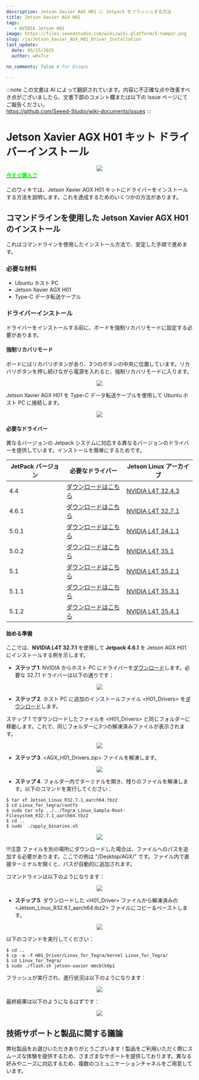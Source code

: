 ```yaml
---
description: Jetson Xavier AGX H01 に Jetpack をフラッシュする方法
title: Jetson Xavier AGX H01
tags:
   - NVIDIA Jetson H01
image: https://files.seeedstudio.com/wiki/wiki-platform/S-tempor.png
slug: /ja/Jetson_Xavier_AGX_H01_Driver_Installation
last_update:
  date: 05/15/2025
  author: w0x7ce

no_comments: false # for Disqus

---
```

:::note
この文書は AI によって翻訳されています。内容に不正確な点や改善すべき点がございましたら、文書下部のコメント欄または以下の Issue ページにてご報告ください。  
https://github.com/Seeed-Studio/wiki-documents/issues
:::

<!-- ---
name: 
category: 
bzurl: 
prodimagename:
surveyurl: 
sku: 
tags:
--- -->

# Jetson Xavier AGX H01 キット ドライバーインストール

<div align="center"><img width={800} src="https://files.seeedstudio.com/wiki/recomputerzhongwen/first_1.png" /></div>

<div class="get_one_now_container" style={{textAlign: 'center'}}>
    <a class="get_one_now_item" href="https://www.seeedstudio.com/Jetson-Xavier-AGX-H01-Kit-p-5283.html"><strong><span><font color={'FFFFFF'} size={"4"}> 今すぐ購入 🖱️</font></span></strong>
    </a>
</div>


このウィキでは、Jetson Xavier AGX H01 キットにドライバーをインストールする方法を説明します。これを達成するためのいくつかの方法があります。

## コマンドラインを使用した Jetson Xavier AGX H01 のインストール

これはコマンドラインを使用したインストール方法で、安定した手順で進めます。

### 必要な材料

- Ubuntu ホスト PC
- Jetson Xavier AGX H01
- Type-C データ転送ケーブル

### ドライバーインストール

ドライバーをインストールする前に、ボードを強制リカバリモードに設定する必要があります。
#### 強制リカバリモード

ボードにはリカバリボタンがあり、3つのボタンの中央に位置しています。リカバリボタンを押し続けながら電源を入れると、強制リカバリモードに入ります。

<div align="center"><img width={400} src="https://files.seeedstudio.com/wiki/recomputerzhongwen/driver1.png" /></div>


Jetson Xavier AGX H01 を Type-C データ転送ケーブルを使用して Ubuntu ホスト PC に接続します。

<div align="center"><img width={400} src="https://files.seeedstudio.com/wiki/recomputerzhongwen/driver.png" /></div>


#### 必要なドライバー

異なるバージョンの Jetpack システムに対応する異なるバージョンのドライバーを提供しています。インストールを簡単にするためです。

<table>
  <thead>
    <tr>
      <th>JetPack バージョン</th>
      <th>必要なドライバー</th>
      <th>Jetson Linux アーカイブ</th>
    </tr>
  </thead>
  <tbody>
    <tr>
      <td>4.4</td>
      <td><a href="https://files.seeedstudio.com/wiki/H01Driver/H01_Driver_for_4.4.zip">ダウンロードはこちら</a></td>
      <td><a href="https://developer.nvidia.com/embedded/linux-tegra-r32.4.3">NVIDIA L4T 32.4.3</a></td>
    </tr>
    <tr>
      <td>4.6.1</td>
      <td><a href="https://files.seeedstudio.com/wiki/H01Driver/H01_Driver.zip">ダウンロードはこちら</a></td>
      <td><a href="https://developer.nvidia.com/embedded/linux-tegra-r3271">NVIDIA L4T 32.7.1</a></td>
    </tr>
    <tr>
      <td>5.0.1</td>
      <td><a href="https://files.seeedstudio.com/wiki/H01Driver/H01_Driver_for_5.0.1.zip">ダウンロードはこちら</a></td>
      <td><a href="https://developer.nvidia.com/embedded/jetson-linux-r3411">NVIDIA L4T 34.1.1</a></td>
    </tr>
    <tr>
      <td>5.0.2</td>
      <td><a href="https://files.seeedstudio.com/wiki/H01Driver/H01_Driver_for_5.0.2.zip">ダウンロードはこちら</a></td>
      <td><a href="https://developer.nvidia.com/embedded/jetson-linux-r351">NVIDIA L4T 35.1</a></td>
    </tr>
    <tr>
      <td>5.1</td>
      <td><a href="https://files.seeedstudio.com/wiki/H01Driver/H01_Driver_for_5.1.rar" target="_blank" rel="noopener noreferrer">ダウンロードはこちら</a></td>
      <td><a href="https://developer.nvidia.com/embedded/jetson-linux-r3521" target="_blank" rel="noopener noreferrer">NVIDIA L4T 35.2.1</a></td>
    </tr>
    <tr>
      <td>5.1.1</td>
      <td><a href="https://files.seeedstudio.com/wiki/H01Driver/H01_Driver_for_5.1.1.zip" target="_blank" rel="noopener noreferrer">ダウンロードはこちら</a></td>
      <td><a href="https://developer.nvidia.com/embedded/jetson-linux-r3531" target="_blank" rel="noopener noreferrer">NVIDIA L4T 35.3.1</a></td>
    </tr>
    <tr>
      <td>5.1.2</td>
      <td><a href="https://files.seeedstudio.com/wiki/H01Driver/H01_Driver_for_5.1.2.zip" target="_blank" rel="noopener noreferrer">ダウンロードはこちら</a></td>
      <td><a href="https://developer.nvidia.com/embedded/jetson-linux-r3541" target="_blank" rel="noopener noreferrer">NVIDIA L4T 35.4.1</a></td>
    </tr>
  </tbody>
</table>

#### 始める準備

ここでは、**NVIDIA L4T 32.7.1** を使用して **Jetpack 4.6.1** を Jetson AGX H01 にインストールする例を示します。

- **ステップ 1**. NVIDIA からホスト PC にドライバーを[ダウンロード](https://developer.nvidia.com/embedded/linux-tegra-r3271)します。必要な 32.7.1 ドライバーは以下の通りです：

<div align="center"><img width={800} src="https://files.seeedstudio.com/wiki/H01Driver/h01driver4.png" /></div>


- **ステップ 2**. ホスト PC に追加のインストールファイル <H01_Drivers> を[ダウンロード](https://files.seeedstudio.com/wiki/H01Driver/H01_Driver.zip)します。

ステップ 1 でダウンロードしたファイルを <H01_Drivers> と同じフォルダーに移動します。これで、同じフォルダーに3つの解凍済みファイルが表示されます。

<div align="center"><img width={300} src="https://files.seeedstudio.com/wiki/H01Driver/h01drivera.png" /></div>


- **ステップ 3**. <AGX_H01_Drivers.zip> ファイルを解凍します。

<div align="center"><img width={300} src="https://files.seeedstudio.com/wiki/H01Driver/h01driver1b.png" /></div>


- **ステップ 4**. フォルダー内でターミナルを開き、残りのファイルを解凍します。以下のコマンドを実行してください：

```
$ tar xf Jetson_Linux_R32.7.1_aarch64.tbz2
$ cd Linux_for_tegra/rootfs
$ sudo tar xfp ../../Tegra_Linux_Sample-Root-Filesystem_R32.7.1_aarch64.tbz2
$ cd ..
$ sudo  ./apply_binaries.sh
```

<div align="center"><img width={300} src="https://files.seeedstudio.com/wiki/H01Driver/h01driver5.png" /></div>


!!!注意
    ファイルを別の場所にダウンロードした場合は、ファイルへのパスを追加する必要があります。ここでの例は "/Desktop/AGX/" です。ファイル内で直接ターミナルを開くと、パスが自動的に追加されます。

コマンドラインは以下のようになります：

<div align="center"><img width={600} src="https://files.seeedstudio.com/wiki/recomputerzhongwen/agx0.png" /></div>


- **ステップ 5**. ダウンロードした <H01_Driver> ファイルから解凍済みの <Jetson_Linux_R32.6.1_aarch64.tbz2> ファイルにコピー＆ペーストします。


<div align="center"><img width={300} src="https://files.seeedstudio.com/wiki/H01Driver/h01driver6.png" /></div>

以下のコマンドを実行してください：

```
$ cd ..
$ cp -a -f H01_Driver/Linux_for_Tegra/kernel Linux_for_Tegra/
$ cd Linux_for_Tegra/
$ sudo ./flash.sh jetson-xavier mmcblk0p1
```

フラッシュが実行され、進行状況は以下のようになります：

<div align="center"><img width={600} src="https://files.seeedstudio.com/wiki/recomputerzhongwen/agx2.png" /></div>

最終結果は以下のようになるはずです：

<div align="center"><img width={600} src="https://files.seeedstudio.com/wiki/recomputerzhongwen/agx3.png" /></div>

## 技術サポートと製品に関する議論

弊社製品をお選びいただきありがとうございます！製品をご利用いただく際にスムーズな体験を提供するため、さまざまなサポートを提供しております。異なる好みやニーズに対応するため、複数のコミュニケーションチャネルをご用意しています。

<div class="button_tech_support_container">
<a href="https://forum.seeedstudio.com/" class="button_forum"></a> 
<a href="https://www.seeedstudio.com/contacts" class="button_email"></a>
</div>

<div class="button_tech_support_container">
<a href="https://discord.gg/eWkprNDMU7" class="button_discord"></a> 
<a href="https://github.com/Seeed-Studio/wiki-documents/discussions/69" class="button_discussion"></a>
</div>